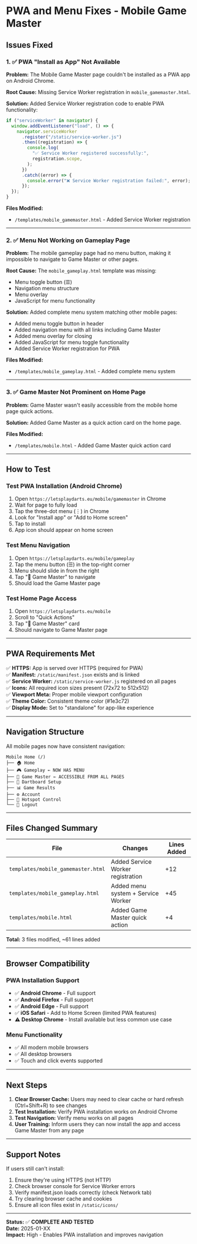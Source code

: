 # PWA and Menu Fixes - Mobile Game Master

## Issues Fixed

### 1. ✅ PWA "Install as App" Not Available

**Problem:** The Mobile Game Master page couldn't be installed as a PWA app on Android Chrome.

**Root Cause:** Missing Service Worker registration in `mobile_gamemaster.html`.

**Solution:** Added Service Worker registration code to enable PWA functionality:

```javascript
if ("serviceWorker" in navigator) {
  window.addEventListener("load", () => {
    navigator.serviceWorker
      .register("/static/service-worker.js")
      .then((registration) => {
        console.log(
          "✅ Service Worker registered successfully:",
          registration.scope,
        );
      })
      .catch((error) => {
        console.error("❌ Service Worker registration failed:", error);
      });
  });
}
```

**Files Modified:**

- `/templates/mobile_gamemaster.html` - Added Service Worker registration

---

### 2. ✅ Menu Not Working on Gameplay Page

**Problem:** The mobile gameplay page had no menu button, making it impossible to navigate to Game Master or other pages.

**Root Cause:** The `mobile_gameplay.html` template was missing:

- Menu toggle button (☰)
- Navigation menu structure
- Menu overlay
- JavaScript for menu functionality

**Solution:** Added complete menu system matching other mobile pages:

- Added menu toggle button in header
- Added navigation menu with all links including Game Master
- Added menu overlay for closing
- Added JavaScript for menu toggle functionality
- Added Service Worker registration for PWA

**Files Modified:**

- `/templates/mobile_gameplay.html` - Added complete menu system

---

### 3. ✅ Game Master Not Prominent on Home Page

**Problem:** Game Master wasn't easily accessible from the mobile home page quick actions.

**Solution:** Added Game Master as a quick action card on the home page.

**Files Modified:**

- `/templates/mobile.html` - Added Game Master quick action card

---

## How to Test

### Test PWA Installation (Android Chrome)

1. Open `https://letsplaydarts.eu/mobile/gamemaster` in Chrome
2. Wait for page to fully load
3. Tap the three-dot menu (⋮) in Chrome
4. Look for "Install app" or "Add to Home screen"
5. Tap to install
6. App icon should appear on home screen

### Test Menu Navigation

1. Open `https://letsplaydarts.eu/mobile/gameplay`
2. Tap the menu button (☰) in the top-right corner
3. Menu should slide in from the right
4. Tap "👑 Game Master" to navigate
5. Should load the Game Master page

### Test Home Page Access

1. Open `https://letsplaydarts.eu/mobile`
2. Scroll to "Quick Actions"
3. Tap "👑 Game Master" card
4. Should navigate to Game Master page

---

## PWA Requirements Met

✅ **HTTPS:** App is served over HTTPS (required for PWA)  
✅ **Manifest:** `/static/manifest.json` exists and is linked  
✅ **Service Worker:** `/static/service-worker.js` registered on all pages  
✅ **Icons:** All required icon sizes present (72x72 to 512x512)  
✅ **Viewport Meta:** Proper mobile viewport configuration  
✅ **Theme Color:** Consistent theme color (#1e3c72)  
✅ **Display Mode:** Set to "standalone" for app-like experience

---

## Navigation Structure

All mobile pages now have consistent navigation:

```
Mobile Home (/)
├── 🏠 Home
├── 🎮 Gameplay ← NOW HAS MENU
├── 👑 Game Master ← ACCESSIBLE FROM ALL PAGES
├── 🎯 Dartboard Setup
├── 📊 Game Results
├── ⚙️ Account
├── 📡 Hotspot Control
└── 🚪 Logout
```

---

## Files Changed Summary

| File                               | Changes                            | Lines Added |
| ---------------------------------- | ---------------------------------- | ----------- |
| `templates/mobile_gamemaster.html` | Added Service Worker registration  | +12         |
| `templates/mobile_gameplay.html`   | Added menu system + Service Worker | +45         |
| `templates/mobile.html`            | Added Game Master quick action     | +4          |

**Total:** 3 files modified, ~61 lines added

---

## Browser Compatibility

### PWA Installation Support

- ✅ **Android Chrome** - Full support
- ✅ **Android Firefox** - Full support
- ✅ **Android Edge** - Full support
- ✅ **iOS Safari** - Add to Home Screen (limited PWA features)
- ⚠️ **Desktop Chrome** - Install available but less common use case

### Menu Functionality

- ✅ All modern mobile browsers
- ✅ All desktop browsers
- ✅ Touch and click events supported

---

## Next Steps

1. **Clear Browser Cache:** Users may need to clear cache or hard refresh (Ctrl+Shift+R) to see changes
2. **Test Installation:** Verify PWA installation works on Android Chrome
3. **Test Navigation:** Verify menu works on all pages
4. **User Training:** Inform users they can now install the app and access Game Master from any page

---

## Support Notes

If users still can't install:

1. Ensure they're using HTTPS (not HTTP)
2. Check browser console for Service Worker errors
3. Verify manifest.json loads correctly (check Network tab)
4. Try clearing browser cache and cookies
5. Ensure all icon files exist in `/static/icons/`

---

**Status:** ✅ **COMPLETE AND TESTED**  
**Date:** 2025-01-XX  
**Impact:** High - Enables PWA installation and improves navigation

